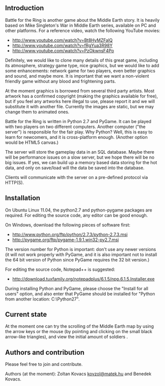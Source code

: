 Introduction
------------

Battle for the Ring is another game about the Middle Earth story. It is
heavily based on Mike Singleton's War in Middle Earth series, available
on PC and other platforms. For a reference video, watch the following
YouTube movies:

  * http://www.youtube.com/watch?v=Bt8HyMZFalQ
  * http://www.youtube.com/watch?v=fRgYua3R98Y
  * http://www.youtube.com/watch?v=PzOkwnsF4Po

Definitely, we would like to clone many details of this great game,
including its atmosphere, strategy game type, nice graphics, but we
would like to add some enhancements: network game for two players, even
better graphics and sound, and maybe more. It is important that we want
a non-violent friendly game without any blood and frightening parts.

At the moment graphics is borrowed from several third party artists.
Most artwork has a confirmed copyright (making the graphics available
for free), but if you feel any artworks here illegal to use, please
report it and we will substitute it with another file. Currently the
images are static, but we may change them to animated ones.

Battle for the Ring is written in Python 2.7 and PyGame. It can be
played with two players on two different computers. Another computer
("the server") is responsible for the fair play. Why Python? Well, this
is easy to learn for newcomers, and it is cross-platform enough.
(Another option would be HTML5 canvas.)

The server will store the gameplay data in an SQL database. Maybe there
will be performance issues on a slow server, but we hope there will be
no big issues. If yes, we can build up a memory based data storing for
the hot data, and only on save/load will the data be saved into the
database.

Clients will communicate with the server on a pre-defined protocol via
HTTP(S).

Installation
------------

On Ubuntu Linux 11.04, the python2.7 and python-pygame packages are
required. For editing the source code, any editor can be good enough.

On Windows, download the following pieces of software first:

  * http://www.python.org/ftp/python/2.7.3/python-2.7.3.msi
  * http://pygame.org/ftp/pygame-1.9.1.win32-py2.7.msi

The version number for Python is important: don't use any newer versions
(it will not work properly with PyGame, and it is also important not to
install the 64 bit version of Python since PyGame requires the 32 bit
version.)

For editing the source code, Notepad++ is suggested:
  
  * http://download.tuxfamily.org/notepadplus/6.1.5/npp.6.1.5.Installer.exe

During installing Python and PyGame, please choose the "Install for all
users" option, and also enter that PyGame should be installed for
"Python from another location: C:\Python27".

Current state
-------------

At the moment one can try the scrolling of the Middle Earth map by using
the arrow keys or the mouse (by pointing and clicking on the small black
arrow-like triangles), and view the initial amount of soldiers .

Authors and contribution
------------------------

Please feel free to join and contribute.

Authors (at the moment): Zoltan Kovacs <kovzol@matek.hu> and Benedek
Kovacs.
